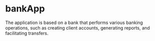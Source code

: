 # bankApp
The application is based on a bank that performs various banking operations, such as creating client accounts, generating reports, and facilitating transfers.
